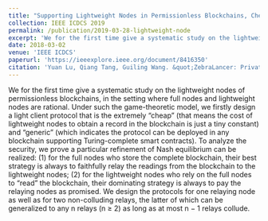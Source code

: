 ```yaml
---
title: "Supporting Lightweight Nodes in Permissionless Blockchains, Cheaply and Generically"
collection: IEEE ICDCS 2019
permalink: /publication/2019-03-28-lightweight-node
excerpt: 'We for the first time give a systematic study on the lightweight nodes of permissionless blockchains, in the setting where full nodes and lightweight nodes are rational. Under such the game-theoretic model, we firstly design a light client protocol that is the extremely “cheap” (that means the cost of lightweight nodes to obtain a record in the blockchain is just a tiny constant) and “generic” (which indicates the protocol can be deployed in any blockchain supporting Turing-complete smart contracts). To analyze the security, we prove a particular refinement of Nash equilibrium can be realized: (1) for the full nodes who store the complete blockchain, their best strategy is always to faithfully relay the readings from the blockchain to the lightweight nodes; (2) for the lightweight nodes who rely on the full nodes to “read” the blockchain, their dominating strategy is always to pay the relaying nodes as promised. We design the protocols for one relaying node as well as for two non-colluding relays, the latter of which can be generalized to any n relays (n ≥ 2) as long as at most n − 1 relays collude.'
date: 2018-03-02
venue: 'IEEE ICDCS'
paperurl: 'https://ieeexplore.ieee.org/document/8416350'
citation: 'Yuan Lu, Qiang Tang, Guiling Wang. &quot;ZebraLancer: Private and Anonymous Crowdsourcing System atop Open Blockchain.&quot; <i>Proc. IEEE ICDCS 2018</i>.'
---
```

We for the first time give a systematic study on the lightweight nodes of permissionless blockchains, in the setting where full nodes and lightweight nodes are rational. Under such the game-theoretic model, we firstly design a light client protocol that is the extremely “cheap” (that means the cost of lightweight nodes to obtain a record in the blockchain is just a tiny constant) and “generic” (which indicates the protocol can be deployed in any blockchain supporting Turing-complete smart contracts). To analyze the security, we prove a particular refinement of Nash equilibrium can be realized: (1) for the full nodes who store the complete blockchain, their best strategy is always to faithfully relay the readings from the blockchain to the lightweight nodes; (2) for the lightweight nodes who rely on the full nodes to “read” the blockchain, their dominating strategy is always to pay the relaying nodes as promised. We design the protocols for one relaying node as well as for two non-colluding relays, the latter of which can be generalized to any n relays (n ≥ 2) as long as at most n − 1 relays collude.

<!---
[Download paper here](https://ieeexplore.ieee.org/document/8416350)
-->
